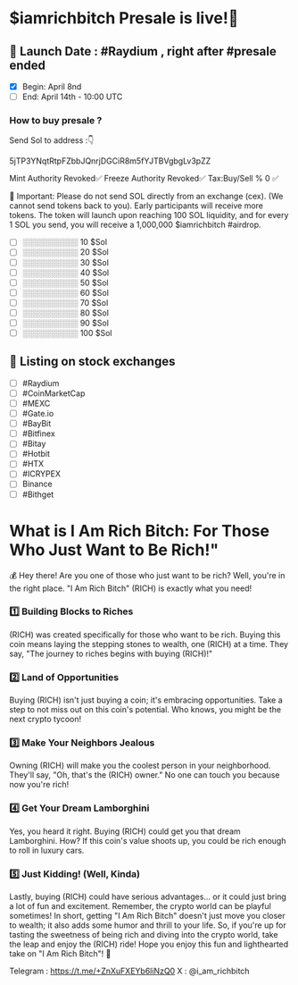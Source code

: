 # $iamrichbitch Presale is live!🚀

## 📆 Launch Date : #Raydium , right after #presale ended
 * [x] Begin: April 8nd 
 * [ ] End: April 14th - 10:00 UTC
### How to buy presale ?
Send Sol to address :👇

5jTP3YNqtRtpFZbbJQnrjDGCiR8m5fYJTBVgbgLv3pZZ

Mint Authority Revoked✅
Freeze Authority Revoked✅
Tax:Buy/Sell % 0 ✅

🚨 Important: Please do not send SOL directly from an exchange (cex). 
(We cannot send tokens back to you). Early participants will receive more tokens. 
The token will launch upon reaching 100 SOL liquidity, and for every 1 SOL you send, you will receive a 1,000,000 $iamrichbitch #airdrop.

 * [ ] ░░░░░░░░░░ 10 $Sol
 * [ ] ░░░░░░░░░░ 20 $Sol
 * [ ] ░░░░░░░░░░ 30 $Sol
 * [ ] ░░░░░░░░░░ 40 $Sol
 * [ ] ░░░░░░░░░░ 50 $Sol
 * [ ] ░░░░░░░░░░ 60 $Sol
 * [ ] ░░░░░░░░░░ 70 $Sol
 * [ ] ░░░░░░░░░░ 80 $Sol
 * [ ] ░░░░░░░░░░ 90 $Sol
 * [ ] ░░░░░░░░░░ 100 $Sol

## 📆 Listing on stock exchanges
 * [ ] #Raydium
 * [ ] #CoinMarketCap
 * [ ] #MEXC
 * [ ] #Gate.io
 * [ ] #BayBit
 * [ ] #Bitfinex
 * [ ] #Bitay
 * [ ] #Hotbit
 * [ ] #HTX
 * [ ] #ICRYPEX
 * [ ] Binance
 * [ ] #Bithget

# What is I Am Rich Bitch: For Those Who Just Want to Be Rich!"
💰 Hey there! Are you one of those who just want to be rich? Well, you're in the right
place. "I Am Rich Bitch" (RICH) is exactly what you need! 

### 1️⃣ Building Blocks to Riches
(RICH) was created specifically for those who want to be rich.
Buying this coin means laying the stepping stones to wealth,
one (RICH) at a time. They say, "The journey to riches begins with buying (RICH)!"

### 2️⃣ Land of Opportunities
Buying (RICH) isn't just buying a coin; it's embracing opportunities. 
Take a step to not miss out on this coin's potential. 
Who knows, you might be the next crypto tycoon!

### 3️⃣ Make Your Neighbors Jealous
Owning (RICH) will make you the coolest person in your neighborhood. 
They'll say, "Oh, that's the (RICH) owner." No one can touch you because now you're rich!

### 4️⃣ Get Your Dream Lamborghini
Yes, you heard it right. Buying (RICH) could get you that dream Lamborghini. 
How? If this coin's value shoots up, you could be rich enough to roll in luxury cars.

### 5️⃣ Just Kidding! (Well, Kinda)
Lastly, buying (RICH) could have serious advantages... 
or it could just bring a lot of fun and excitement. 
Remember, the crypto world can be playful sometimes!
In short, getting "I Am Rich Bitch" doesn't just 
move you closer to wealth; it also adds some humor and thrill to your life. 
So, if you're up for tasting the sweetness of being rich and diving 
into the crypto world, take the leap and enjoy the (RICH) ride!
Hope you enjoy this fun and lighthearted take on "I Am Rich Bitch"! 🚀

Telegram : https://t.me/+ZnXuFXEYb6liNzQ0 X : @i_am_richbitch
